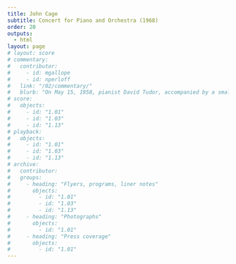 ```yaml
---
title: John Cage
subtitle: Concert for Piano and Orchestra (1968)
order: 20
outputs: 
  - html
layout: page
# layout: score
# commentary:
#   contributor:
#     - id: mgallope
#     - id: nperloff
#   link: "/02/commentary/"
#   blurb: "On May 15, 1958, pianist David Tudor, accompanied by a small orchestra of eight players, performed a compendium of John Cage’s inventive, chance-derived musical notations in front of an audience of hundreds at New York’s Town Hall. To prepare for his performance—one that critics associated with insanity, violence, and grotesque comedy—Tudor devised a customized system that translated Cage’s notations into a fastidiously detailed performance score."
# score:
#   objects:
#     - id: "1.01"
#     - id: "1.03"
#     - id: "1.13"
# playback:
#   objects:
#     - id: "1.01"
#     - id: "1.03"
#     - id: "1.13"
# archive: 
#   contributor:
#   groups:
#     - heading: "Flyers, programs, liner notes"
#       objects:
#         - id: "1.01"
#         - id: "1.03"
#         - id: "1.13"
#     - heading: "Photographs"
#       objects:
#         - id: "1.01"
#     - heading: "Press coverage"
#       objects:
#         - id: "1.01"
---
```

